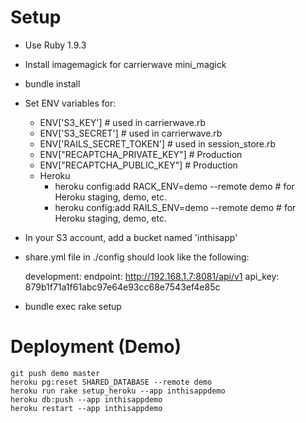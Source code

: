 # Setup

* Use Ruby 1.9.3
* Install imagemagick for carrierwave mini_magick
* bundle install
* Set ENV variables for:
    * ENV['S3_KEY'] # used in carrierwave.rb
    * ENV['S3_SECRET'] # used in carrierwave.rb
    * ENV['RAILS_SECRET_TOKEN'] # used in session_store.rb
    * ENV["RECAPTCHA_PRIVATE_KEY"] # Production
    * ENV["RECAPTCHA_PUBLIC_KEY"] # Production
    * Heroku
        * heroku config:add RACK_ENV=demo --remote demo # for Heroku staging, demo, etc.
        * heroku config:add RAILS_ENV=demo --remote demo # for Heroku staging, demo, etc.
* In your S3 account, add a bucket named 'inthisapp' 
* share.yml file in ./config should look like the following:

    development:
      endpoint: http://192.168.1.7:8081/api/v1
      api_key: 879b1f71a1f61abc97e64e93cc68e7543ef4e85c

* bundle exec rake setup


# Deployment (Demo)

    git push demo master
    heroku pg:reset SHARED_DATABASE --remote demo
    heroku run rake setup_heroku --app inthisappdemo
    heroku db:push --app inthisappdemo
    heroku restart --app inthisappdemo
